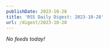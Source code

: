 ```yaml
---
publishDate: 2023-10-28
title: 'RSS Daily Digest: 2023-10-28'
url: /digest/2023-10-28
---
```


_No feeds today!_
